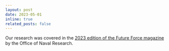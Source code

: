 ```yaml
---
layout: post
date: 2023-05-01
inline: true
related_posts: false
---
```


Our research was covered in the [2023 edition of the Future Force magazine](https://www.nre.navy.mil/media-center/future-force-magazine) by the Office of Naval Research.
